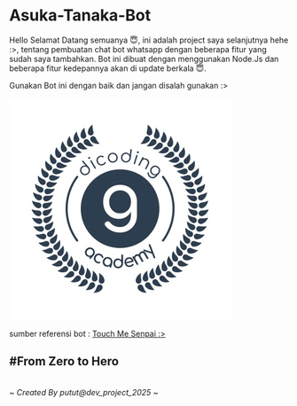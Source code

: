 # Asuka-Tanaka-Bot

Hello Selamat Datang semuanya 😇, ini adalah project saya selanjutnya hehe :>, tentang pembuatan chat bot whatsapp dengan beberapa fitur yang sudah saya tambahkan. Bot ini
dibuat dengan menggunakan Node.Js dan beberapa fitur kedepannya akan di update berkala 😇.

Gunakan Bot ini dengan baik dan jangan disalah gunakan :>

<img src = "https://github.com/pututdev/Dicoding-Course/blob/main/dicoding.png" width = "400" height="400">


sumber referensi bot : <a href="https://github.com/Rifza123/Experimental-Bell">Touch Me Senpai :></a>


<h2>#From Zero to Hero</h2>
<br>
<i>~ Created By putut@dev_project_2025 ~</i>